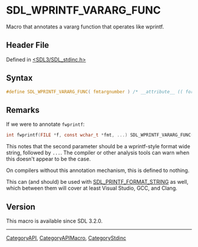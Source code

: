 # SDL_WPRINTF_VARARG_FUNC

Macro that annotates a vararg function that operates like wprintf.

## Header File

Defined in [<SDL3/SDL_stdinc.h>](https://github.com/libsdl-org/SDL/blob/main/include/SDL3/SDL_stdinc.h)

## Syntax

```c
#define SDL_WPRINTF_VARARG_FUNC( fmtargnumber ) /* __attribute__ (( format( __wprintf__, fmtargnumber, fmtargnumber+1 ))) */
```

## Remarks

If we were to annotate `fwprintf`:

```c
int fwprintf(FILE *f, const wchar_t *fmt, ...) SDL_WPRINTF_VARARG_FUNC(2);
```

This notes that the second parameter should be a wprintf-style format wide
string, followed by `...`. The compiler or other analysis tools can warn
when this doesn't appear to be the case.

On compilers without this annotation mechanism, this is defined to nothing.

This can (and should) be used with
[SDL_PRINTF_FORMAT_STRING](SDL_PRINTF_FORMAT_STRING) as well, which between
them will cover at least Visual Studio, GCC, and Clang.

## Version

This macro is available since SDL 3.2.0.

----
[CategoryAPI](CategoryAPI), [CategoryAPIMacro](CategoryAPIMacro), [CategoryStdinc](CategoryStdinc)

